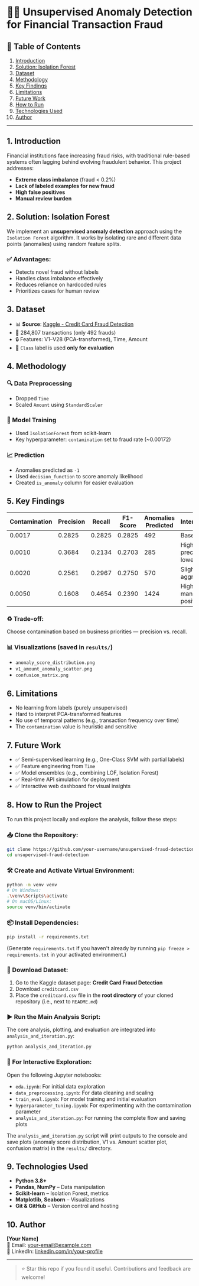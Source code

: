 # 🕵️‍♂️ Unsupervised Anomaly Detection for Financial Transaction Fraud

## 📌 Table of Contents

1. [Introduction](#1-introduction)
2. [Solution: Isolation Forest](#2-solution-isolation-forest)
3. [Dataset](#3-dataset)
4. [Methodology](#4-methodology)
5. [Key Findings](#5-key-findings)
6. [Limitations](#6-limitations)
7. [Future Work](#7-future-work)
8. [How to Run](#8-how-to-run)
9. [Technologies Used](#9-technologies-used)
10. [Author](#10-author)

---

## 1. Introduction

Financial institutions face increasing fraud risks, with traditional rule-based systems often lagging behind evolving fraudulent behavior. This project addresses:

- **Extreme class imbalance** (fraud < 0.2%)
- **Lack of labeled examples for new fraud**
- **High false positives**
- **Manual review burden**

## 2. Solution: Isolation Forest

We implement an **unsupervised anomaly detection** approach using the `Isolation Forest` algorithm. It works by isolating rare and different data points (anomalies) using random feature splits.

### ✅ Advantages:

- Detects novel fraud without labels
- Handles class imbalance effectively
- Reduces reliance on hardcoded rules
- Prioritizes cases for human review

## 3. Dataset

- 📊 **Source**: [Kaggle - Credit Card Fraud Detection](https://www.kaggle.com/datasets/mlg-ulb/creditcardfraud)
- 📀 284,807 transactions (only 492 frauds)
- 🔒 Features: V1–V28 (PCA-transformed), Time, Amount
- 🧪 `Class` label is used **only for evaluation**

## 4. Methodology

### 🔍 Data Preprocessing

- Dropped `Time`
- Scaled `Amount` using `StandardScaler`

### 🌲 Model Training

- Used `IsolationForest` from scikit-learn
- Key hyperparameter: `contamination` set to fraud rate (\~0.00172)

### 📈 Prediction

- Anomalies predicted as `-1`
- Used `decision_function` to score anomaly likelihood
- Created `is_anomaly` column for easier evaluation

## 5. Key Findings

| Contamination | Precision | Recall | F1-Score | Anomalies Predicted | Interpretation                    |
| ------------- | --------- | ------ | -------- | ------------------- | --------------------------------- |
| 0.0017        | 0.2825    | 0.2825 | 0.2825   | 492                 | Baseline                          |
| 0.0010        | 0.3684    | 0.2134 | 0.2703   | 285                 | High precision, lower recall      |
| 0.0020        | 0.2561    | 0.2967 | 0.2750   | 570                 | Slightly aggressive               |
| 0.0050        | 0.1608    | 0.4654 | 0.2390   | 1424                | High recall, many false positives |

### ♻️ Trade-off:

Choose contamination based on business priorities — precision vs. recall.

### 📊 Visualizations (saved in `results/`)

- `anomaly_score_distribution.png`
- `v1_amount_anomaly_scatter.png`
- `confusion_matrix.png`

## 6. Limitations

- No learning from labels (purely unsupervised)
- Hard to interpret PCA-transformed features
- No use of temporal patterns (e.g., transaction frequency over time)
- The `contamination` value is heuristic and sensitive

## 7. Future Work

- ✅ Semi-supervised learning (e.g., One-Class SVM with partial labels)
- ✅ Feature engineering from `Time`
- ✅ Model ensembles (e.g., combining LOF, Isolation Forest)
- ✅ Real-time API simulation for deployment
- ✅ Interactive web dashboard for visual insights

## 8. How to Run the Project

To run this project locally and explore the analysis, follow these steps:

### 📥 Clone the Repository:

```bash
git clone https://github.com/your-username/unsupervised-fraud-detection.git
cd unsupervised-fraud-detection
```

### 🛠️ Create and Activate Virtual Environment:

```bash
python -m venv venv
# On Windows:
.\venv\Scripts\activate
# On macOS/Linux:
source venv/bin/activate
```

### 📦 Install Dependencies:

```bash
pip install -r requirements.txt
```

(Generate `requirements.txt` if you haven't already by running `pip freeze > requirements.txt` in your activated environment.)

### 📁 Download Dataset:

1. Go to the Kaggle dataset page: **Credit Card Fraud Detection**
2. Download `creditcard.csv`
3. Place the `creditcard.csv` file in the **root directory** of your cloned repository (i.e., next to `README.md`)

### ▶️ Run the Main Analysis Script:

The core analysis, plotting, and evaluation are integrated into `analysis_and_iteration.py`:

```bash
python analysis_and_iteration.py
```

### 🧪 For Interactive Exploration:

Open the following Jupyter notebooks:

- `eda.ipynb`: For initial data exploration
- `data_preprocessing.ipynb`: For data cleaning and scaling
- `train_eval.ipynb`: For model training and initial evaluation
- `hyperparameter_tuning.ipynb`: For experimenting with the contamination parameter
- `analysis_and_iteration.py`: For running the complete flow and saving plots

The `analysis_and_iteration.py` script will print outputs to the console and save plots (anomaly score distribution, V1 vs. Amount scatter plot, confusion matrix) in the `results/` directory.

## 9. Technologies Used

- **Python 3.8+**
- **Pandas**, **NumPy** – Data manipulation
- **Scikit-learn** – Isolation Forest, metrics
- **Matplotlib**, **Seaborn** – Visualizations
- **Git & GitHub** – Version control and hosting

## 10. Author

**[Your Name]**\
📧 Email: [your-email@example.com](mailto\:your-email@example.com)\
🔗 LinkedIn: [linkedin.com/in/your-profile](https://linkedin.com/in/your-profile)

---

> ⭐️ Star this repo if you found it useful. Contributions and feedback are welcome!

